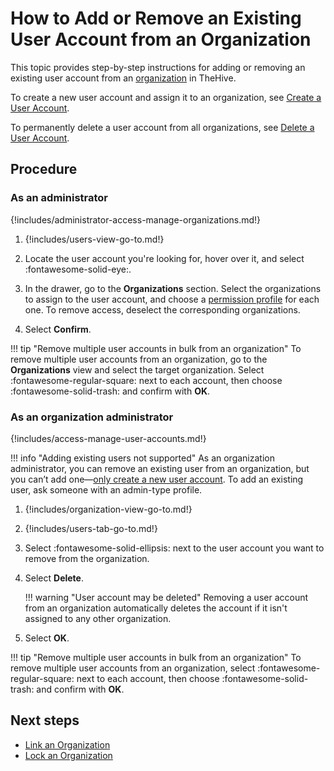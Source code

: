 # How to Add or Remove an Existing User Account from an Organization

This topic provides step-by-step instructions for adding or removing an existing user account from an [organization](about-organizations.md) in TheHive.

To create a new user account and assign it to an organization, see [Create a User Account](../../user-guides/organization/configure-organization/manage-user-accounts/create-a-user-account.md).

To permanently delete a user account from all organizations, see [Delete a User Account](../../user-guides/organization/configure-organization/manage-user-accounts/delete-a-user-account.md).

<h2>Procedure</h2>

### As an administrator

{!includes/administrator-access-manage-organizations.md!}

1. {!includes/users-view-go-to.md!}

2. Locate the user account you're looking for, hover over it, and select :fontawesome-solid-eye:.

3. In the drawer, go to the **Organizations** section. Select the organizations to assign to the user account, and choose a [permission profile](../../administration/profiles.md) for each one. To remove access, deselect the corresponding organizations.

4. Select **Confirm**.

!!! tip "Remove multiple user accounts in bulk from an organization"
    To remove multiple user accounts from an organization, go to the **Organizations** view and select the target organization. Select :fontawesome-regular-square: next to each account, then choose :fontawesome-solid-trash: and confirm with **OK**.

### As an organization administrator

{!includes/access-manage-user-accounts.md!}

!!! info "Adding existing users not supported"
    As an organization administrator, you can remove an existing user from an organization, but you can’t add one—[only create a new user account](../../user-guides/organization/configure-organization/manage-user-accounts/create-a-user-account.md#as-an-organization-administrator). To add an existing user, ask someone with an admin-type profile.

1. {!includes/organization-view-go-to.md!}

2. {!includes/users-tab-go-to.md!}

3. Select :fontawesome-solid-ellipsis: next to the user account you want to remove from the organization.

4. Select **Delete**.

    !!! warning "User account may be deleted"
        Removing a user account from an organization automatically deletes the account if it isn't assigned to any other organization.

5. Select **OK**.

!!! tip "Remove multiple user accounts in bulk from an organization"
    To remove multiple user accounts from an organization, select :fontawesome-regular-square: next to each account, then choose :fontawesome-solid-trash: and confirm with **OK**.

<h2>Next steps</h2>

* [Link an Organization](link-an-organization.md)
* [Lock an Organization](lock-an-organization.md)